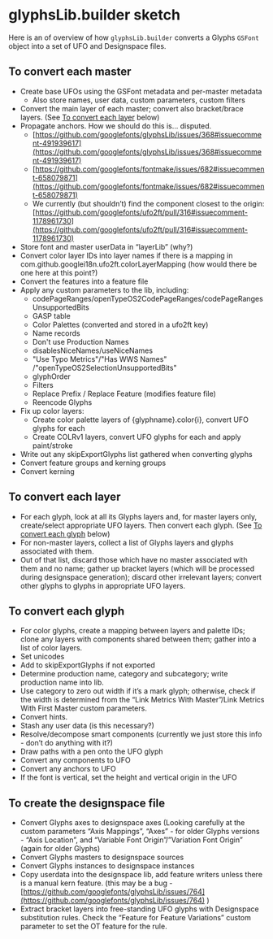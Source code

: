 # glyphsLib.builder sketch

Here is an of overview of how `glyphsLib.builder` converts a Glyphs `GSFont` object into a set of UFO and Designspace files.

## To convert each master

* Create base UFOs using the GSFont metadata and per-master metadata
    * Also store names, user data, custom parameters, custom filters
* Convert the main layer of each master; convert also bracket/brace layers. (See [To convert each layer](#To_convert_each_layer) below)
* Propagate anchors. How we should do this is… disputed.
    * [https://github.com/googlefonts/glyphsLib/issues/368#issuecomment-491939617](https://github.com/googlefonts/glyphsLib/issues/368#issuecomment-491939617)
    * [https://github.com/googlefonts/fontmake/issues/682#issuecomment-658079871](https://github.com/googlefonts/fontmake/issues/682#issuecomment-658079871)
    * We currently (but shouldn’t) find the component closest to the origin: [https://github.com/googlefonts/ufo2ft/pull/316#issuecomment-1178961730](https://github.com/googlefonts/ufo2ft/pull/316#issuecomment-1178961730)
* Store font and master userData in “layerLib” (why?)
* Convert color layer IDs into layer names if there is a mapping in com.github.googlei18n.ufo2ft.colorLayerMapping (how would there be one here at this point?)
* Convert the features into a feature file
* Apply any custom parameters to the lib, including:
    * codePageRanges/openTypeOS2CodePageRanges/codePageRangesUnsupportedBits
    * GASP table
    * Color Palettes (converted and stored in a ufo2ft key)
    * Name records
    * Don't use Production Names
    * disablesNiceNames/useNiceNames
    * "Use Typo Metrics"/"Has WWS Names" /"openTypeOS2SelectionUnsupportedBits"
    * glyphOrder
    * Filters
    * Replace Prefix / Replace Feature (modifies feature file)
    * Reencode Glyphs
* Fix up color layers:
    * Create color palette layers of {glyphname}.color{i}, convert UFO glyphs for each
    * Create COLRv1 layers, convert UFO glyphs for each and apply paint/stroke
* Write out any skipExportGlyphs list gathered when converting glyphs
* Convert feature groups and kerning groups
* Convert kerning

## To convert each layer

* For each glyph, look at all its Glyphs layers and, for master layers only, create/select appropriate UFO layers. Then convert each glyph. (See [To convert each glyph](#To_convert_each_glyph) below)
* For non-master layers, collect a list of Glyphs layers and glyphs associated with them.
* Out of that list, discard those which have no master associated with them and no name; gather up bracket layers (which will be processed during designspace generation); discard other irrelevant layers; convert other glyphs to glyphs in appropriate UFO layers.

## To convert each glyph

* For color glyphs, create a mapping between layers and palette IDs; clone any layers with components shared between them; gather into a list of color layers.
* Set unicodes
* Add to skipExportGlyphs if not exported
* Determine production name, category and subcategory; write production name into lib.
* Use category to zero out width if it’s a mark glyph; otherwise, check if the width is determined from the “Link Metrics With Master”/Link Metrics With First Master custom parameters.
* Convert hints.
* Stash any user data (is this necessary?)
* Resolve/decompose smart components (currently we just store this info - don’t do anything with it?)
* Draw paths with a pen onto the UFO glyph
* Convert any components to UFO
* Convert any anchors to UFO
* If the font is vertical, set the height and vertical origin in the UFO

## To create the designspace file

* Convert Glyphs axes to designspace axes (Looking carefully at the custom parameters “Axis Mappings”, “Axes” - for older Glyphs versions - “Axis Location”, and “Variable Font Origin”/”Variation Font Origin” (again for older Glyphs)
* Convert Glyphs masters to designspace sources
* Convert Glyphs instances to designspace instances
* Copy userdata into the designspace lib, add feature writers unless there is a manual kern feature. (this may be a bug - [https://github.com/googlefonts/glyphsLib/issues/764](https://github.com/googlefonts/glyphsLib/issues/764) )
* Extract bracket layers into free-standing UFO glyphs with Designspace substitution rules. Check the “Feature for Feature Variations” custom parameter to set the OT feature for the rule.
